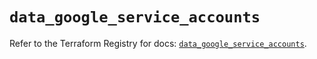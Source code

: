 # `data_google_service_accounts`

Refer to the Terraform Registry for docs: [`data_google_service_accounts`](https://registry.terraform.io/providers/hashicorp/google/6.12.0/docs/data-sources/service_accounts).
